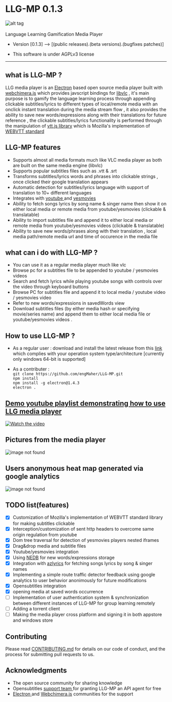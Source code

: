 # LLG-MP 0.1.3

![alt tag](https://i.imgur.com/kDqOC8w.png)
<br>
<br>
Language Learning Gamification Media Player 

* Version [0.1.3] --> [(public releases).(beta versions).(bugfixes patches)]

* This software is under  AGPLv3 license 

______________________________________________________________________________________________________________________________
## what is LLG-MP ? 

LLG media player is an <a href="https://electronjs.org/">Electron</a> based open source media player built with <a href="https://github.com/RSATom/WebChimera.js">webchimera.js</a> which provides javscript bindings for <a href="https://www.videolan.org/vlc/libvlc.html">libvlc</a>  , 
it's main purpose is to gamify the language learning process through appending clickable subtitles/lyrics to different types of local/remote media with an onclick instant translation during the media stream flow , it also provides the ability to save new words/expressions along with their translations for future reference , 
the clickable subtitles/lyrics functionality is performed through the manipulation of <a href="https://github.com/mozilla/vtt.js?files=1">vtt.js library</a> which is Mozilla's implementation of <a href="https://en.wikipedia.org/wiki/WebVTT">WEBVTT standard</a> <br>


## LLG-MP features 
* Supports almost all media formats much like VLC media player as both are built on the same media engine (libvlc)  
* Supports popular subtitles files such as .vtt & .srt
* Transforms subtitles/lyrics words and phrases into clickable strings , once clicked their google translation appears 
* Automatic detection for subtitles/lyrics language with support of translation to 10+ different languages 
* Integrates with <a href="https://www.youtube.com"> youtube </a> and <a href="https://yesmovies.to/"> yesmovies </a> 
* Ability to fetch songs lyrics by song name & singer name then show it on either local media or remote media from youtube/yesmovies (clickable & translatable)
* Ability to import subtitles file and append it to either local media or remote media from youtube/yesmovies videos (clickable & translatable)
* Ability to save new words/phrases along with their translation , local media path/remote media url and time of occurence in the media file

## what can i do with LLG-MP ?
* You can use it as a regular media player much like vlc 
* Browse pc for a subtitles file to be appended to youtube / yesmovies videos 
* Search and fetch lyrics while playing youtube songs with controls over the video through keyboard buttons 
* Browse PC for subtitles file and append it to local media / youtube video / yesmovies video 
* Refer to new words/expressions in savedWords view 
* Download subtitles files (by either media hash or specifying movie/series name) and append them to either local media file or youtube/yesmovies videos . 

## How to use LLG-MP ? 
* As a regular user : download and install the latest release from this <a href="https://github.com/engMaher/LLG-MP/releases">link</a> which complies with your operation system type/architecture [currently only windows 64-bit is supported] 

* As a contributer :      
``` git clone https://github.com/engMaher/LLG-MP.git ``` <br>
                           ``` npm install ``` <br>
                           ``` npm install -g electron@1.4.3 ``` <br>
                           ``` electron . ```
                        

## [Demo youtube playlist demonstrating how to use LLG media player](https://www.youtube.com/watch?v=irOc8Un86pM&list=PLElD1l78qwgrAVCFHVvIUqh9zhY13JpnK&index=1)

[![Watch the video](https://i.imgur.com/QSuecRg.png)](https://www.youtube.com/watch?v=irOc8Un86pM&list=PLElD1l78qwgrAVCFHVvIUqh9zhY13JpnK&index=1)

## Pictures from the media player 
![image not found](https://i.imgur.com/lbv4xl6.jpg)

## Users anonymous heat map generated via google analytics 
![image not found](https://i.imgur.com/QXpaCzQ.png)



## TODO list(features) 
- [x] Customization of Mozilla's implementation of WEBVTT standard library for making subtitles clickable
- [x] Interception/customization of sent http headers to overcome same origin regulation from youtube 
- [x] Dom tree traversal for detection of yesmovies players nested iframes 
- [x] Drag&drop media and subtitle files
- [x] Youtube/yesmovies integration 
- [x] Using <a href="https://github.com/louischatriot/nedb">NEDB</a> for new words/expressions storage
- [x] Integration with <a href="https://www.azlyrics.com/">azlyrics</a> for fetching songs lyrics by song & singer names
- [x] Implementing a simple route traffic detector feedback using google analytics to user behavior anonimously for future modifications
- [x] Opensubtitles integration 
- [x] opening media at saved words occurrence 
- [ ] Implementation of user authentication system & synchronization between different instances of LLG-MP for group learning remotely  
- [ ] Adding a torrent client 
- [ ] Making the media player cross platform and signing it in both appstore and windows store 

## Contributing

Please read [CONTRIBUTING.md](https://gist.github.com/engMaher/6a6080973f2c7be7285aeec17bce4c56) for details on our code of conduct, and the process for submitting pull requests to us.

## Acknowledgments

- The open source community for sharing knowledge 
- Opensubtitles <a href="http://trac.opensubtitles.org/projects/opensubtitles/wiki/DevReadFirst"> support team </a> for granting LLG-MP an API agent for free
- <a href="https://electronjs.org/community"> Electron </a> and <a href="https://github.com/RSATom/WebChimera.js">Webchimera.js</a> communities for the support
